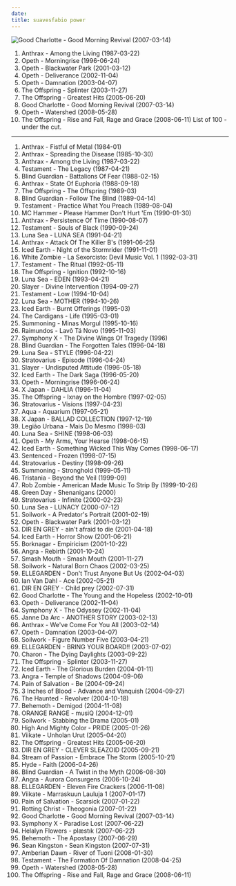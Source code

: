 ```yaml
---
date: 
title: suavesfabio power
---
```

![Good Charlotte - Good Morning Revival (2007-03-14)](http://coverartarchive.org/release/a890e9a6-90cf-4665-8928-2123f792355f/2960964314-500.jpg "Good Charlotte - Good Morning Revival (2007-03-14)")
1. <span title="#thrash_metal">Anthrax - Among the Living (1987-03-22)</span>
2. <span title="#progressive_death_metal #progressive_metal">Opeth - Morningrise (1996-06-24)</span>
3. <span title="#progressive_death_metal #progressive_metal">Opeth - Blackwater Park (2001-03-12)</span>
4. <span title="#progressive_death_metal #progressive_metal">Opeth - Deliverance (2002-11-04)</span>
5. <span title="#progressive_rock">Opeth - Damnation (2003-04-07)</span>
6. <span title="#punk_rock">The Offspring - Splinter (2003-11-27)</span>
7. <span title="#punk_rock">The Offspring - Greatest Hits (2005-06-20)</span>
8. <span title="#rock #pop_punk #punk #punk_rock">Good Charlotte - Good Morning Revival (2007-03-14)</span>
9. <span title="#progressive_metal #progressive_death_metal">Opeth - Watershed (2008-05-28)</span>
10. <span title="#punk_rock">The Offspring - Rise and Fall, Rage and Grace (2008-06-11)</span>
List of 100 - under the cut.
<!-- more -->
-----
1. <span title="#thrash_metal #speed_metal">Anthrax - Fistful of Metal (1984-01)</span>
2. <span title="#thrash_metal">Anthrax - Spreading the Disease (1985-10-30)</span>
3. <span title="#thrash_metal">Anthrax - Among the Living (1987-03-22)</span>
4. <span title="#thrash_metal">Testament - The Legacy (1987-04-21)</span>
5. <span title="#speed_metal #power_metal">Blind Guardian - Battalions Of Fear (1988-02-15)</span>
6. <span title="#thrash_metal">Anthrax - State Of Euphoria (1988-09-18)</span>
7. <span title="#punk_rock #punk">The Offspring - The Offspring (1989-03)</span>
8. <span title="#speed_metal #power_metal">Blind Guardian - Follow The Blind (1989-04-14)</span>
9. <span title="#thrash_metal">Testament - Practice What You Preach (1989-08-04)</span>
10. <span title="#rap #90_s #new_jack_swing #golden_age_hip_hop">MC Hammer - Please Hammer Don't Hurt 'Em (1990-01-30)</span>
11. <span title="#thrash_metal">Anthrax - Persistence Of Time (1990-08-07)</span>
12. <span title="#thrash_metal">Testament - Souls of Black (1990-09-24)</span>
13. <span title="#j_rock #visual_kei #jrock #scryed_edward_tracks_power #suavesfabio_power">Luna Sea - LUNA SEA (1991-04-21)</span>
14. <span title="#thrash_metal">Anthrax - Attack Of The Killer B's (1991-06-25)</span>
15. <span title="#power_metal #heavy_metal #thrash_metal">Iced Earth - Night of the Stormrider (1991-11-01)</span>
16. <span title="#groove_metal #metal #1992 #industrial_metal">White Zombie - La Sexorcisto: Devil Music Vol. 1 (1992-03-31)</span>
17. <span title="#thrash_metal">Testament - The Ritual (1992-05-11)</span>
18. <span title="#punk_rock #punk">The Offspring - Ignition (1992-10-16)</span>
19. <span title="#suavesfabio_power">Luna Sea - EDEN (1993-04-21)</span>
20. <span title="#thrash_metal">Slayer - Divine Intervention (1994-09-27)</span>
21. <span title="#thrash_metal">Testament - Low (1994-10-04)</span>
22. <span title="#suavesfabio_power">Luna Sea - MOTHER (1994-10-26)</span>
23. <span title="#power_metal #heavy_metal #thrash_metal">Iced Earth - Burnt Offerings (1995-03)</span>
24. <span title="#pop #90_s #alternative #rock #female_vocalists">The Cardigans - Life (1995-03-01)</span>
25. <span title="#atmospheric_black_metal #epic_black_metal #black_metal">Summoning - Minas Morgul (1995-10-16)</span>
26. <span title="#punk #punk_rock">Raimundos - Lavô Tá Novo (1995-11-03)</span>
27. <span title="#progressive_metal">Symphony X - The Divine Wings Of Tragedy (1996)</span>
28. <span title="#power_metal">Blind Guardian - The Forgotten Tales (1996-04-18)</span>
29. <span title="#rock #japanese #japan #j_rock #scryed_edward_tracks_power #suavesfabio_power">Luna Sea - STYLE (1996-04-22)</span>
30. <span title="#power_metal">Stratovarius - Episode (1996-04-24)</span>
31. <span title="#thrash_metal #hardcore #hardcore_punk #punk">Slayer - Undisputed Attitude (1996-05-18)</span>
32. <span title="#power_metal #heavy_metal">Iced Earth - The Dark Saga (1996-05-20)</span>
33. <span title="#progressive_death_metal #progressive_metal">Opeth - Morningrise (1996-06-24)</span>
34. <span title="#j_rock">X Japan - DAHLIA (1996-11-04)</span>
35. <span title="#punk_rock">The Offspring - Ixnay on the Hombre (1997-02-05)</span>
36. <span title="#power_metal">Stratovarius - Visions (1997-04-23)</span>
37. <span title="#dance #pop #eurodance #90_s">Aqua - Aquarium (1997-05-21)</span>
38. <span title="#j_rock">X Japan - BALLAD COLLECTION (1997-12-19)</span>
39. <span title="#mais_do_mesmo #legiao_urbana">Legião Urbana - Mais Do Mesmo (1998-03)</span>
40. <span title="#scryed_edward_tracks_power #suavesfabio_power">Luna Sea - SHINE (1998-06-03)</span>
41. <span title="#progressive_death_metal #progressive_metal">Opeth - My Arms, Your Hearse (1998-06-15)</span>
42. <span title="#power_metal #heavy_metal">Iced Earth - Something Wicked This Way Comes (1998-06-17)</span>
43. <span title="#gothic_metal">Sentenced - Frozen (1998-07-15)</span>
44. <span title="#power_metal">Stratovarius - Destiny (1998-09-26)</span>
45. <span title="#atmospheric_black_metal #epic_black_metal">Summoning - Stronghold (1999-05-11)</span>
46. <span title="#gothic_metal">Tristania - Beyond the Veil (1999-09)</span>
47. <span title="#industrial">Rob Zombie - American Made Music To Strip By (1999-10-26)</span>
48. <span title="#punk_rock #rock">Green Day - Shenanigans (2000)</span>
49. <span title="#power_metal">Stratovarius - Infinite (2000-02-23)</span>
50. <span title="#suavesfabio_power">Luna Sea - LUNACY (2000-07-12)</span>
51. <span title="#melodic_death_metal">Soilwork - A Predator's Portrait (2001-02-19)</span>
52. <span title="#progressive_death_metal #progressive_metal">Opeth - Blackwater Park (2001-03-12)</span>
53. <span title="#japanese">DIR EN GREY - ain't afraid to die (2001-04-18)</span>
54. <span title="#power_metal #heavy_metal">Iced Earth - Horror Show (2001-06-21)</span>
55. <span title="#black_metal">Borknagar - Empiricism (2001-10-22)</span>
56. <span title="#power_metal #heavy_metal #metal">Angra - Rebirth (2001-10-24)</span>
57. <span title="#rock">Smash Mouth - Smash Mouth (2001-11-27)</span>
58. <span title="#melodic_death_metal">Soilwork - Natural Born Chaos (2002-03-25)</span>
59. <span title="#rock #j_rock #agitada #valkyeriex_loves #suavesfabio_power">ELLEGARDEN - Don't Trust Anyone But Us (2002-04-03)</span>
60. <span title="#trance #ian_van_dahl">Ian Van Dahl - Ace (2002-05-21)</span>
61. <span title="#valkyreiex_power #agitada #valkyeriex_loves #scryed_edward_tracks_power #suavesfabio_power #valkyeriex_power">DIR EN GREY - Child prey (2002-07-31)</span>
62. <span title="#punk_rock #pop_punk #rock">Good Charlotte - The Young and the Hopeless (2002-10-01)</span>
63. <span title="#progressive_death_metal #progressive_metal">Opeth - Deliverance (2002-11-04)</span>
64. <span title="#progressive_metal">Symphony X - The Odyssey (2002-11-04)</span>
65. <span title="#j_rock #jrock #the_best_of #scryed_edward_tracks_power #suavesfabio_power #janne_da_arc_another_story">Janne Da Arc - ANOTHER STORY (2003-02-13)</span>
66. <span title="#thrash_metal #2003 #metal #heavy_metal">Anthrax - We've Come For You All (2003-02-14)</span>
67. <span title="#progressive_rock">Opeth - Damnation (2003-04-07)</span>
68. <span title="#melodic_death_metal">Soilwork - Figure Number Five (2003-04-21)</span>
69. <span title="#2003 #j_rock #e #ellegarden #valkyreiex_power #haruka #valkyeriex_loves #scryed_edward_tracks_power #suavesfabio_power #valkyeriex_power #bring_your_board">ELLEGARDEN - BRING YOUR BOARD!! (2003-07-02)</span>
70. <span title="#gothic_metal">Charon - The Dying Daylights (2003-09-22)</span>
71. <span title="#punk_rock">The Offspring - Splinter (2003-11-27)</span>
72. <span title="#power_metal #heavy_metal">Iced Earth - The Glorious Burden (2004-01-11)</span>
73. <span title="#power_metal #melodic_metal #progressive_metal">Angra - Temple of Shadows (2004-09-06)</span>
74. <span title="#progressive_metal #concept_album">Pain of Salvation - Be (2004-09-24)</span>
75. <span title="#heavy_metal #power_metal #metal">3 Inches of Blood - Advance and Vanquish (2004-09-27)</span>
76. <span title="#thrash_metal #melodic_death_metal">The Haunted - Revolver (2004-10-18)</span>
77. <span title="#death_metal #blackened_death_metal">Behemoth - Demigod (2004-11-08)</span>
78. <span title="#japanese #jpop #j_rock #j_pop #mr_ownership_deal #in_my_possession #scryed_edward_tracks_power #suavesfabio_power #orangehappy">ORANGE RANGE - musiQ (2004-12-01)</span>
79. <span title="#melodic_death_metal">Soilwork - Stabbing the Drama (2005-01)</span>
80. <span title="#valkyreiex_power #haruka #valkyeriex_loves #scryed_edward_tracks_power #suavesfabio_power #valkyeriex_power #favourite_single">High And Mighty Color - PRIDE (2005-01-26)</span>
81. <span title="#power_metal #suomirock #valkyeriex_loves #scryed_edward_tracks_power #suavesfabio_power">Viikate - Unholan Urut (2005-04-20)</span>
82. <span title="#punk_rock">The Offspring - Greatest Hits (2005-06-20)</span>
83. <span title="#metalcore #valkyreiex_power #taste_of_chaos #agitada #valkyeriex_loves #scryed_edward_tracks_power #suavesfabio_power #valkyeriex_power">DIR EN GREY - CLEVER SLEAZOID (2005-09-21)</span>
84. <span title="#progressive_metal #symphonic_metal #gothic_metal #female_fronted_metal">Stream of Passion - Embrace The Storm (2005-10-21)</span>
85. <span title="#j_rock">Hyde - Faith (2006-04-26)</span>
86. <span title="#power_metal">Blind Guardian - A Twist in the Myth (2006-08-30)</span>
87. <span title="#power_metal">Angra - Aurora Consurgens (2006-10-24)</span>
88. <span title="#rock #japanese #j_rock">ELLEGARDEN - Eleven Fire Crackers (2006-11-08)</span>
89. <span title="#suomirock #valkyeriex_loves #scryed_edward_tracks_power #suavesfabio_power">Viikate - Marraskuun Lauluja 1 (2007-01-17)</span>
90. <span title="#progressive_metal">Pain of Salvation - Scarsick (2007-01-22)</span>
91. <span title="#black_metal #melodic_black_metal">Rotting Christ - Theogonia (2007-01-22)</span>
92. <span title="#rock #pop_punk #punk #punk_rock">Good Charlotte - Good Morning Revival (2007-03-14)</span>
93. <span title="#progressive_metal">Symphony X - Paradise Lost (2007-06-22)</span>
94. <span title="#electro #industrial #industrial_rock #aggro #harsh #hard_electro #music_i_tried_but_didnt_like #aggro_techno #scryed_edward_tracks_power #suavesfabio_power #dunkelbunnt #aggro_synthpop #aggro_synth">Helalyn Flowers - plæstık (2007-06-22)</span>
95. <span title="#death_metal #blackened_death_metal #black_metal">Behemoth - The Apostasy (2007-06-29)</span>
96. <span title="#rnb #hip_hop #sean_kingston">Sean Kingston - Sean Kingston (2007-07-31)</span>
97. <span title="#symphonic_metal">Amberian Dawn - River of Tuoni (2008-01-30)</span>
98. <span title="#thrash_metal">Testament - The Formation Of Damnation (2008-04-25)</span>
99. <span title="#progressive_metal #progressive_death_metal">Opeth - Watershed (2008-05-28)</span>
100. <span title="#punk_rock">The Offspring - Rise and Fall, Rage and Grace (2008-06-11)</span>
